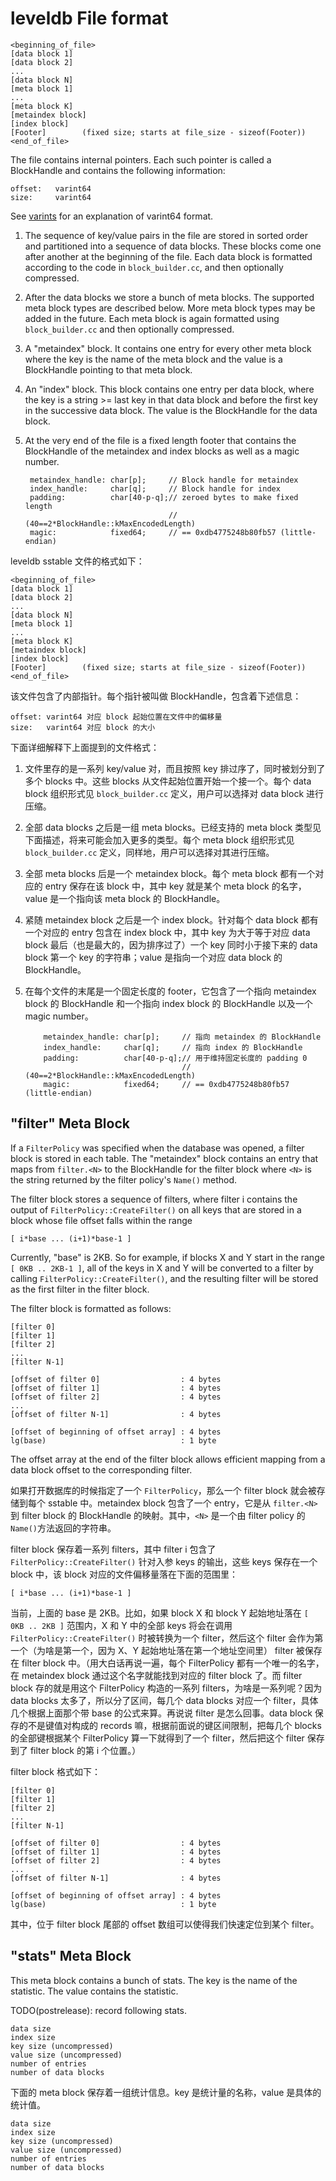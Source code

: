 leveldb File format
===================

    <beginning_of_file>
    [data block 1]
    [data block 2]
    ...
    [data block N]
    [meta block 1]
    ...
    [meta block K]
    [metaindex block]
    [index block]
    [Footer]        (fixed size; starts at file_size - sizeof(Footer))
    <end_of_file>

The file contains internal pointers.  Each such pointer is called
a BlockHandle and contains the following information:

    offset:   varint64
    size:     varint64

See [varints](https://developers.google.com/protocol-buffers/docs/encoding#varints)
for an explanation of varint64 format.

1.  The sequence of key/value pairs in the file are stored in sorted
order and partitioned into a sequence of data blocks.  These blocks
come one after another at the beginning of the file.  Each data block
is formatted according to the code in `block_builder.cc`, and then
optionally compressed.

2. After the data blocks we store a bunch of meta blocks.  The
supported meta block types are described below.  More meta block types
may be added in the future.  Each meta block is again formatted using
`block_builder.cc` and then optionally compressed.

3. A "metaindex" block.  It contains one entry for every other meta
block where the key is the name of the meta block and the value is a
BlockHandle pointing to that meta block.

4. An "index" block.  This block contains one entry per data block,
where the key is a string >= last key in that data block and before
the first key in the successive data block.  The value is the
BlockHandle for the data block.

5. At the very end of the file is a fixed length footer that contains
the BlockHandle of the metaindex and index blocks as well as a magic number.

        metaindex_handle: char[p];     // Block handle for metaindex
        index_handle:     char[q];     // Block handle for index
        padding:          char[40-p-q];// zeroed bytes to make fixed length
                                       // (40==2*BlockHandle::kMaxEncodedLength)
        magic:            fixed64;     // == 0xdb4775248b80fb57 (little-endian)

leveldb sstable 文件的格式如下：

    <beginning_of_file>
    [data block 1]
    [data block 2]
    ...
    [data block N]
    [meta block 1]
    ...
    [meta block K]
    [metaindex block]
    [index block]
    [Footer]        (fixed size; starts at file_size - sizeof(Footer))
    <end_of_file>

该文件包含了内部指针。每个指针被叫做 BlockHandle，包含着下述信息：

    offset: varint64 对应 block 起始位置在文件中的偏移量
    size:   varint64 对应 block 的大小

下面详细解释下上面提到的文件格式：

1. 文件里存的是一系列 key/value 对，而且按照 key 排过序了，同时被划分到了多个 blocks 中。这些 blocks 从文件起始位置开始一个接一个。每个 data block 组织形式见 `block_builder.cc` 定义，用户可以选择对 data block 进行压缩。

2. 全部 data blocks 之后是一组 meta blocks。已经支持的 meta block 类型见下面描述，将来可能会加入更多的类型。每个 meta block 组织形式见 `block_builder.cc` 定义，同样地，用户可以选择对其进行压缩。

3. 全部 meta blocks 后是一个 metaindex block。每个 meta block 都有一个对应的 entry 保存在该 block 中，其中 key 就是某个 meta block 的名字，value 是一个指向该 meta block 的 BlockHandle。

4. 紧随 metaindex block 之后是一个 index block。针对每个 data block 都有一个对应的 entry 包含在 index block 中，其中 key 为大于等于对应 data block 最后（也是最大的，因为排序过了）一个 key 同时小于接下来的 data block 第一个 key 的字符串；value 是指向一个对应 data block 的 BlockHandle。

5. 在每个文件的末尾是一个固定长度的 footer，它包含了一个指向 metaindex block
   的 BlockHandle 和一个指向 index block 的 BlockHandle 以及一个 magic number。
   
           metaindex_handle: char[p];     // 指向 metaindex 的 BlockHandle
           index_handle:     char[q];     // 指向 index 的 BlockHandle
           padding:          char[40-p-q];// 用于维持固定长度的 padding 0
                                          // (40==2*BlockHandle::kMaxEncodedLength)
           magic:            fixed64;     // == 0xdb4775248b80fb57 (little-endian)

## "filter" Meta Block

If a `FilterPolicy` was specified when the database was opened, a
filter block is stored in each table.  The "metaindex" block contains
an entry that maps from `filter.<N>` to the BlockHandle for the filter
block where `<N>` is the string returned by the filter policy's
`Name()` method.

The filter block stores a sequence of filters, where filter i contains
the output of `FilterPolicy::CreateFilter()` on all keys that are stored
in a block whose file offset falls within the range

    [ i*base ... (i+1)*base-1 ]

Currently, "base" is 2KB.  So for example, if blocks X and Y start in
the range `[ 0KB .. 2KB-1 ]`, all of the keys in X and Y will be
converted to a filter by calling `FilterPolicy::CreateFilter()`, and the
resulting filter will be stored as the first filter in the filter
block.

The filter block is formatted as follows:

    [filter 0]
    [filter 1]
    [filter 2]
    ...
    [filter N-1]

    [offset of filter 0]                  : 4 bytes
    [offset of filter 1]                  : 4 bytes
    [offset of filter 2]                  : 4 bytes
    ...
    [offset of filter N-1]                : 4 bytes

    [offset of beginning of offset array] : 4 bytes
    lg(base)                              : 1 byte

The offset array at the end of the filter block allows efficient
mapping from a data block offset to the corresponding filter.

如果打开数据库的时候指定了一个 `FilterPolicy`，那么一个 filter block 就会被存储到每个 sstable 中。metaindex block 包含了一个 entry，它是从 `filter.<N>` 到 filter block 的 BlockHandle 的映射。其中，`<N>` 是一个由 filter policy 的 `Name()`方法返回的字符串。

filter block 保存着一系列 filters，其中 filter i 包含了 `FilterPolicy::CreateFilter()` 针对入参 keys 的输出，这些 keys 保存在一个 block 中，该 block 对应的文件偏移量落在下面的范围里：

    [ i*base ... (i+1)*base-1 ]

当前，上面的 base 是 2KB。比如，如果 block X 和 block Y 起始地址落在 `[ 0KB .. 2KB ]`  范围内，X 和 Y 中的全部 keys 将会在调用 `FilterPolicy::CreateFilter()` 时被转换为一个 filter，然后这个 filter 会作为第一个（为啥是第一个，因为 X、Y 起始地址落在第一个地址空间里） filter 被保存在 filter block 中。（用大白话再说一遍，每个 FilterPolicy 都有一个唯一的名字，在 metaindex block 通过这个名字就能找到对应的 filter block 了。而 filter block 存的就是用这个 FilterPolicy 构造的一系列 filters，为啥是一系列呢？因为 data blocks 太多了，所以分了区间，每几个 data blocks 对应一个 filter，具体几个根据上面那个带 base 的公式来算。再说说 filter 是怎么回事。data block 保存的不是键值对构成的 records 嘛，根据前面说的键区间限制，把每几个 blocks 的全部键根据某个 FilterPolicy 算一下就得到了一个 filter，然后把这个 filter 保存到了 filter block 的第 i 个位置。）

filter block 格式如下：

    [filter 0]
    [filter 1]
    [filter 2]
    ...
    [filter N-1]

    [offset of filter 0]                  : 4 bytes
    [offset of filter 1]                  : 4 bytes
    [offset of filter 2]                  : 4 bytes
    ...
    [offset of filter N-1]                : 4 bytes

    [offset of beginning of offset array] : 4 bytes
    lg(base)                              : 1 byte

其中，位于 filter block 尾部的 offset 数组可以使得我们快速定位到某个 filter。

## "stats" Meta Block

This meta block contains a bunch of stats.  The key is the name
of the statistic.  The value contains the statistic.

TODO(postrelease): record following stats.

    data size
    index size
    key size (uncompressed)
    value size (uncompressed)
    number of entries
    number of data blocks

下面的 meta block 保存着一组统计信息。key 是统计量的名称，value 是具体的统计值。

    data size
    index size
    key size (uncompressed)
    value size (uncompressed)
    number of entries
    number of data blocks
